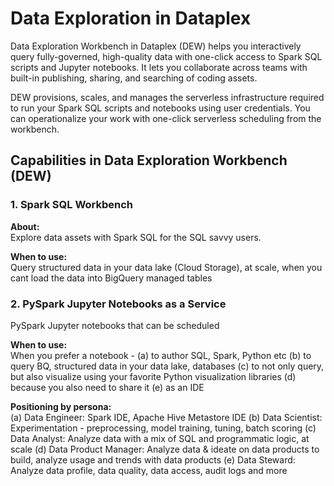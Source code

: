 # Data Exploration in Dataplex


Data Exploration Workbench in Dataplex (DEW) helps you interactively query fully-governed, high-quality data with one-click access to Spark SQL scripts and Jupyter notebooks. It lets you collaborate across teams with built-in publishing, sharing, and searching of coding assets.

DEW provisions, scales, and manages the serverless infrastructure required to run your Spark SQL scripts and notebooks using user credentials. You can operationalize your work with one-click serverless scheduling from the workbench.

## Capabilities in Data Exploration Workbench (DEW)

### 1. Spark SQL Workbench
**About:**<br> 
Explore data assets with Spark SQL for the SQL savvy users.<br> 


**When to use:**<br>
Query structured data in your data lake (Cloud Storage), at scale, when you cant load the data into BigQuery managed tables


### 2. PySpark Jupyter Notebooks as a Service

PySpark Jupyter notebooks that can be scheduled 

**When to use:**<br>
When you prefer a notebook - 
(a) to author SQL, Spark, Python etc 
(b) to query BQ, structured data in your data lake, databases
(c) to not only query, but also visualize using your favorite Python visualization libraries
(d) because you also need to share it
(e) as an IDE

**Positioning by persona:**<br>
(a) Data Engineer: Spark IDE, Apache Hive Metastore IDE 
(b) Data Scientist: Experimentation - preprocessing, model training, tuning, batch scoring
(c) Data Analyst: Analyze data with a mix of SQL and programmatic logic, at scale
(d) Data Product Manager: Analyze data & ideate on data products to build, analyze usage and trends with data products
(e) Data Steward: Analyze data profile, data quality, data access, audit logs and more 




